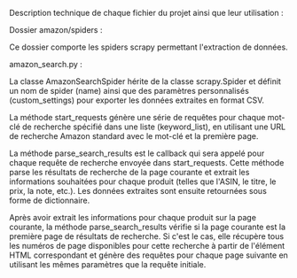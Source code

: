 Description technique de chaque fichier du projet ainsi que leur utilisation :

Dossier amazon/spiders :

Ce dossier comporte les spiders scrapy permettant l'extraction de données.

amazon_search.py : 

La classe AmazonSearchSpider hérite de la classe scrapy.Spider et définit un nom de spider (name) ainsi que des paramètres personnalisés (custom_settings) pour exporter les données extraites en format CSV.

La méthode start_requests génère une série de requêtes pour chaque mot-clé de recherche spécifié dans une liste (keyword_list), en utilisant une URL de recherche Amazon standard avec le mot-clé et la première page.

La méthode parse_search_results est le callback qui sera appelé pour chaque requête de recherche envoyée dans start_requests. Cette méthode parse les résultats de recherche de la page courante et extrait les informations souhaitées pour chaque produit (telles que l'ASIN, le titre, le prix, la note, etc.). Les données extraites sont ensuite retournées sous forme de dictionnaire.

Après avoir extrait les informations pour chaque produit sur la page courante, la méthode parse_search_results vérifie si la page courante est la première page de résultats de recherche. Si c'est le cas, elle récupère tous les numéros de page disponibles pour cette recherche à partir de l'élément HTML correspondant et génère des requêtes pour chaque page suivante en utilisant les mêmes paramètres que la requête initiale.